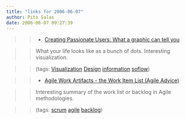 ```yaml
---
title: "links for 2006-06-07"
author: Pito Salas
date: 2006-06-07 09:27:39
---
```


>>

>>   * [Creating Passionate Users: What a graphic can tell
you](<http://headrush.typepad.com/creating_passionate_users/2006/05/what_a_graphic_.html>)

>>

>> What your life looks like as a bunch of dots. Interesting visualization.

>>

>> (tags: [Visualization](<http://del.icio.us/pitosalas/Visualization>)
[Design](<http://del.icio.us/pitosalas/Design>)
[information](<http://del.icio.us/pitosalas/information>)
[soflow](<http://del.icio.us/pitosalas/soflow>))

>>

>>   * [Agile Work Artifacts - the Work Item List (Agile
Advice)](<http://www.agileadvice.com/archives/2006/06/agile_work_arti.html>)

>>

>> Interesting summary of the work list or backlog in Agile methodologies.

>>

>> (tags: [scrum](<http://del.icio.us/pitosalas/scrum>)
[agile](<http://del.icio.us/pitosalas/agile>)
[backlog](<http://del.icio.us/pitosalas/backlog>))

>>

>>


